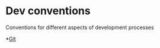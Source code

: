 # Dev conventions
Conventions for different aspects of development processes

*[Git]('https://github.com/ShehinaCode/dev-conventions/blob/master/git.md)